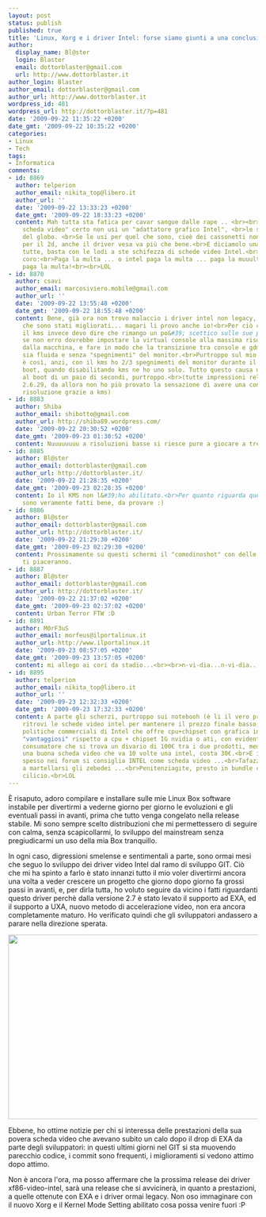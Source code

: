 ```yaml
---
layout: post
status: publish
published: true
title: 'Linux, Xorg e i driver Intel: forse siamo giunti a una conclusione'
author:
  display_name: Bl@ster
  login: Blaster
  email: dottorblaster@gmail.com
  url: http://www.dottorblaster.it
author_login: Blaster
author_email: dottorblaster@gmail.com
author_url: http://www.dottorblaster.it
wordpress_id: 481
wordpress_url: http://dottorblaster.it/?p=481
date: '2009-09-22 11:35:22 +0200'
date_gmt: '2009-09-22 10:35:22 +0200'
categories:
- Linux
- Tech
tags:
- Informatica
comments:
- id: 8869
  author: telperion
  author_email: nikita_top@libero.it
  author_url: ''
  date: '2009-09-22 13:33:23 +0200'
  date_gmt: '2009-09-22 18:33:23 +0200'
  content: Mah tutta sta fatica per cavar sangue dalle rape .. <br><br>Se vuoi "una
    scheda video" certo non usi un "adattatore grafico Intel", <br>le schede più sgrause
    del globo. <br>Se le usi per quel che sono, cioè dei cassonetti non differenziati
    per il 2d, anche il driver vesa va più che bene.<br>E diciamolo una volta per
    tutte, basta con le lodi a ste schifezza di schede video Intel.<br><br>Tutti in
    coro:<br>Paga la multa ... o intel paga la multa ... paga la muuulta ...o intel
    paga la multa!<br><br>LOL
- id: 8870
  author: csavi
  author_email: marcosiviero.mobile@gmail.com
  author_url: ''
  date: '2009-09-22 13:55:48 +0200'
  date_gmt: '2009-09-22 18:55:48 +0200'
  content: Bene, già ora non trovo malaccio i driver intel non legacy, chissà questi
    che sono stati migliorati... magari li provo anche io!<br>Per ciò che riguarda
    il kms invece devo dire che rimango un po&#39; scettico sulle sue prestazioni;
    se non erro dovrebbe impostare la virtual console alla massima risoluzione supportata
    dalla macchina, e fare in modo che la transizione tra console e gdm/serverx/quelcheusate
    sia fluida e senza "spegnimenti" del monitor.<br>Purtroppo sul mio eeepc 900 non
    è così, anzi, con il kms ho 2/3 spegnimenti del monitor durante il processo di
    boot, quando disabilitando kms ne ho uno solo. Tutto questo causa un rallentamento
    al boot di un paio di secondi, purtroppo.<br>(tutte impressioni relative al kernel
    2.6.29, da allora non ho più provato la sensazione di avere una console ad alta
    risoluzione grazie a kms)
- id: 8883
  author: Shiba
  author_email: shibotto@gmail.com
  author_url: http://shiba89.wordpress.com/
  date: '2009-09-22 20:30:52 +0200'
  date_gmt: '2009-09-23 01:30:52 +0200'
  content: Nuuuuuuuu a risoluzioni basse si riesce pure a giocare a tremulous :)
- id: 8885
  author: Bl@ster
  author_email: dottorblaster@gmail.com
  author_url: http://dottorblaster.it/
  date: '2009-09-22 21:28:35 +0200'
  date_gmt: '2009-09-23 02:28:35 +0200'
  content: Io il KMS non l&#39;ho abilitato.<br>Per quanto riguarda questi driver,
    sono veramente fatti bene, da provare :)
- id: 8886
  author: Bl@ster
  author_email: dottorblaster@gmail.com
  author_url: http://dottorblaster.it/
  date: '2009-09-22 21:29:30 +0200'
  date_gmt: '2009-09-23 02:29:30 +0200'
  content: Prossimamente su questi schermi il "comodinoshot" con delle cose che credo
    ti piaceranno.
- id: 8887
  author: Bl@ster
  author_email: dottorblaster@gmail.com
  author_url: http://dottorblaster.it/
  date: '2009-09-22 21:37:02 +0200'
  date_gmt: '2009-09-23 02:37:02 +0200'
  content: Urban Terror FTW :D
- id: 8891
  author: M0rF3uS
  author_email: morfeus@ilportalinux.it
  author_url: http://www.ilportalinux.it
  date: '2009-09-23 08:57:05 +0200'
  date_gmt: '2009-09-23 13:57:05 +0200'
  content: mi allego ai cori da stadio...<br><br>n-vi-dia...n-vi-dia...n-vi-dia....
- id: 8895
  author: telperion
  author_email: nikita_top@libero.it
  author_url: ''
  date: '2009-09-23 12:32:33 +0200'
  date_gmt: '2009-09-23 17:32:33 +0200'
  content: A parte gli scherzi, purtroppo sui notebooh (è li il vero problema) ti
    ritrovi le schede video intel per mantenere il prezzo finale basso, grazie alle
    politiche commerciali di Intel che offre cpu+chipset con grafica integrata a prezzi
    "vantaggiosi" rispetto a cpu + chipset IG nvidia o ati, con evidente danno del
    consumatore che si trova un divario di 100€ tra i due prodotti, mentre su desktop
    una buona scheda video che va 10 volte una intel, costa 30€.<br>E il bello che
    spesso nei forum si consiglia INTEL come scheda video ...<br>Tafazzi docet, vai
    a martellarsi gli zebedei ...<br>Penitenziagite, presto in bundle con intel, il
    cilicio.<br>LOL
---
```

<p>È risaputo, adoro compilare e installare sulle mie Linux Box software instabile per divertirmi a vederne giorno per giorno le evoluzioni e gli eventuali passi in avanti, prima che tutto venga congelato nella release stabile. Mi sono sempre scelto distribuzioni che mi permettessero di seguire con calma, senza scapicollarmi, lo sviluppo del mainstream senza pregiudicarmi un uso della mia Box tranquillo.</p>
<p>In ogni caso, digressioni smelense e sentimentali a parte, sono ormai mesi che seguo lo sviluppo dei driver video Intel dal ramo di sviluppo GIT. Ciò che mi ha spinto a farlo è stato innanzi tutto il mio voler divertirmi ancora una volta a veder crescere un progetto che giorno dopo giorno fa grossi passi in avanti, e, per dirla tutta, ho voluto seguire da vicino i fatti riguardanti questo driver perchè dalla versione 2.7 è stato levato il supporto ad EXA, ed il supporto a UXA, nuovo metodo di accelerazione video, non era ancora completamente maturo. Ho verificato quindi che gli sviluppatori andassero a parare nella direzione sperata.</p>
<p style="text-align: center;"><img class="alignnone" src="http://i36.tinypic.com/fe0x74.jpg" alt="" width="577" height="372" /></p>
<p>Ebbene, ho ottime notizie per chi si interessa delle prestazioni della sua povera scheda video che avevano subito un calo dopo il drop di EXA da parte degli sviluppatori: in questi ultimi giorni nel GIT si sta muovendo parecchio codice, i commit sono frequenti, i miglioramenti si vedono attimo dopo attimo.</p>
<p>Non è ancora l'ora, ma posso affermare che la prossima release dei driver xf86-video-intel, sarà una release che si avvicinerà, in quanto a prestazioni, a quelle ottenute con EXA e i driver ormai legacy. Non oso immaginare con il nuovo Xorg e il Kernel Mode Setting abilitato cosa possa venire fuori :P</p>
